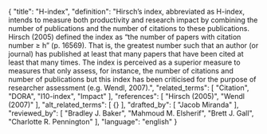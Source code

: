 {
  "title": "H-index",
  "definition": "Hirsch’s index, abbreviated as H-index, intends to measure both productivity and research impact by combining the number of publications and the number of citations to these publications. Hirsch (2005) defined the index as “the number of papers with citation number ≥ h” (p. 16569). That is, the greatest number such that an author (or journal) has published at least that many papers that have been cited at least that many times. The index is perceived as a superior measure to measures that only assess, for instance, the number of citations and number of publications but this index has been criticised for the purpose of researcher assessment (e.g. Wendl, 2007).",
  "related_terms": [
    "Citation",
    "DORA",
    "I10-index",
    "Impact"
  ],
  "references": [
    "Hirsch (2005)",
    "Wendl (2007)"
  ],
  "alt_related_terms": [
    {}
  ],
  "drafted_by": [
    "Jacob Miranda"
  ],
  "reviewed_by": [
    "Bradley J. Baker",
    "Mahmoud M. Elsherif",
    "Brett J. Gall",
    "Charlotte R. Pennington"
  ],
  "language": "english"
}
